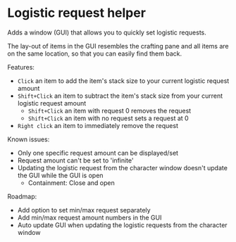 # Logistic request helper

Adds a window (GUI) that allows you to quickly set logistic requests.

The lay-out of items in the GUI resembles the crafting pane and all items are on the same location, so that you can easily find them back.

Features:

-   `Click` an item to add the item's stack size to your current logistic request amount
-   `Shift+Click` an item to subtract the item's stack size from your current logistic request amount
    -   `Shift+Click` an item with request 0 removes the request
    -   `Shift+Click` an item with no request sets a request at 0
-   `Right click` an item to immediately remove the request

Known issues:

-   Only one specific request amount can be displayed/set
-   Request amount can't be set to 'infinite'
-   Updating the logistic request from the character window doesn't update the GUI while the GUI is open
    -   Containment: Close and open

Roadmap:

-   Add option to set min/max request separately
-   Add min/max request amount numbers in the GUI
-   Auto update GUI when updating the logistic requests from the character window
